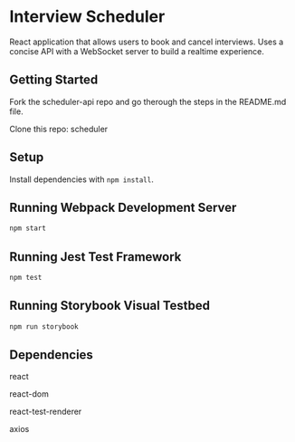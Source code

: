 # Interview Scheduler

React application that allows users to book and cancel interviews. Uses a concise API with a WebSocket server to build a realtime experience.

## Getting Started

Fork the scheduler-api repo and go therough the steps in the README.md file.

Clone this repo: scheduler

## Setup

Install dependencies with `npm install`.

## Running Webpack Development Server

```sh
npm start
```

## Running Jest Test Framework

```sh
npm test
```

## Running Storybook Visual Testbed

```sh
npm run storybook
```

## Dependencies

react

react-dom

react-test-renderer

axios
